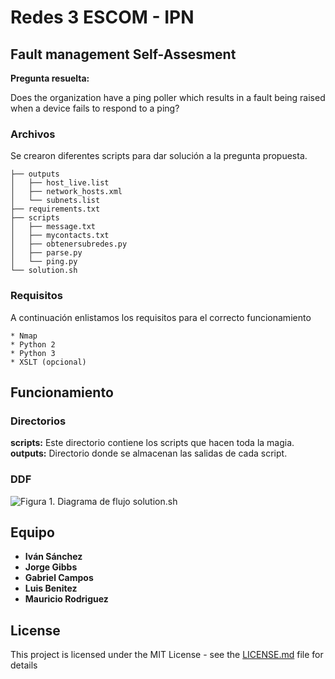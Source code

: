 # Redes 3 ESCOM - IPN
## Fault management Self-Assesment
**Pregunta resuelta:**

Does the organization have a ping poller which results in a fault being raised when a device fails to respond to a ping?
### Archivos 

Se crearon diferentes scripts para dar solución a la pregunta propuesta.

```
├── outputs
│   ├── host_live.list
│   ├── network_hosts.xml
│   └── subnets.list
├── requirements.txt
├── scripts
│   ├── message.txt
│   ├── mycontacts.txt
│   ├── obtenersubredes.py
│   ├── parse.py
│   └── ping.py
└── solution.sh

```
### Requisitos

A continuación enlistamos los requisitos para el correcto funcionamiento

```
* Nmap
* Python 2
* Python 3
* XSLT (opcional)
```
## Funcionamiento
### Directorios
**scripts:** Este directorio contiene los scripts que hacen toda la magia.
**outputs:** Directorio donde se almacenan las salidas de cada script.
### DDF
![Figura 1. Diagrama de flujo solution.sh](https://github.com/todmephis/redes3ESCOM/blob/master/Pregunta1/images/p1_1.png)

## Equipo

* **Iván Sánchez** 
* **Jorge Gibbs**
* **Gabriel Campos**
* **Luis Benitez**
* **Mauricio Rodriguez**

## License

This project is licensed under the MIT License - see the [LICENSE.md](LICENSE.md) file for details

